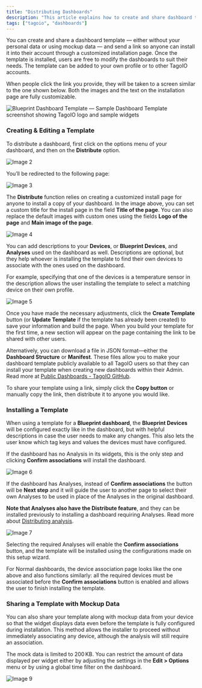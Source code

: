```yaml
---
title: "Distributing Dashboards"
description: "This article explains how to create and share dashboard templates in TagoIO, including sending installation links and customizing the installation page and template content."
tags: ["tagoio", "dashboards"]
---
```

You can create and share a dashboard template — either without your personal data or using mockup data — and send a link so anyone can install it into their account through a customized installation page. Once the template is installed, users are free to modify the dashboards to suit their needs. The template can be added to your own profile or to other TagoIO accounts.

When people click the link you provide, they will be taken to a screen similar to the one shown below. Both the images and the text on the installation page are fully customizable.

![Blueprint Dashboard Template — Sample Dashboard Template screenshot showing TagoIO logo and sample widgets](/docs_imagem/tagoio/distributing-dashboards-2.png)

### Creating & Editing a Template

To distribute a dashboard, first click on the options menu of your dashboard, and then on the **Distribute** option.

![Image 2](/docs_imagem/tagoio/1624901709758-UTc.png)

You’ll be redirected to the following page:

![Image 3](/docs_imagem/tagoio/1624901725108-2NI.png)

The **Distribute** function relies on creating a customized install page for anyone to install a copy of your dashboard. In the image above, you can set a custom title for the install page in the field **Title of the page**. You can also replace the default images with custom ones using the fields **Logo of the page** and **Main image of the page**.

![Image 4](/docs_imagem/tagoio/external-2202f58f.png)

You can add descriptions to your **Devices**, or **Blueprint Devices**, and **Analyses** used on the dashboard as well. Descriptions are optional, but they help whoever is installing the template to find their own devices to associate with the ones used on the dashboard.

For example, specifying that one of the devices is a temperature sensor in the description allows the user installing the template to select a matching device on their own profile.

![Image 5](/docs_imagem/tagoio/external-d8adeaee.png)

Once you have made the necessary adjustments, click the **Create Template** button (or **Update Template** if the template has already been created) to save your information and build the page. When you build your template for the first time, a new section will appear on the page containing the link to be shared with other users.

Alternatively, you can download a file in JSON format—either the **Dashboard Structure** or **Manifest**. These files allow you to make your dashboard template publicly available to all TagoIO users so that they can install your template when creating new dashboards within their Admin. Read more at [Public Dashboards - TagoIO GitHub](https://github.com/tago-io/public-templates).

To share your template using a link, simply click the **Copy button** or manually copy the link, then distribute it to anyone you would like.

### Installing a Template

When using a template for a **Blueprint dashboard**, the **Blueprint Devices** will be configured exactly like in the dashboard, but with helpful descriptions in case the user needs to make any changes. This also lets the user know which tag keys and values the devices must have configured.

If the dashboard has no Analysis in its widgets, this is the only step and clicking **Confirm associations** will install the dashboard.

![Image 6](/docs_imagem/tagoio/1624902234493-srw.png)

If the dashboard has Analyses, instead of **Confirm associations** the button will be **Next step** and it will guide the user to another page to select their own Analyses to be used in place of the Analyses in the original dashboard.

**Note that Analyses also have the Distribute feature**, and they can be installed previously to installing a dashboard requiring Analyses. Read more about [Distributing analysis](/docs/tagoio/analysis/distributing-analysis.md).

![Image 7](/docs_imagem/tagoio/1624902252947-BGo.png)

Selecting the required Analyses will enable the **Confirm associations** button, and the template will be installed using the configurations made on this setup wizard.

For Normal dashboards, the device association page looks like the one above and also functions similarly: all the required devices must be associated before the **Confirm associations** button is enabled and allows the user to finish installing the template.

### Sharing a Template with Mockup Data

You can also share your template along with mockup data from your device so that the widget displays data even before the template is fully configured during installation. This method allows the installer to proceed without immediately associating any device, although the analysis will still require an association.

The mock data is limited to 200 KB. You can restrict the amount of data displayed per widget either by adjusting the settings in the **Edit > Options** menu or by using a global time filter on the dashboard.

![Image 9](/docs_imagem/tagoio/external-7aa59270.png)
